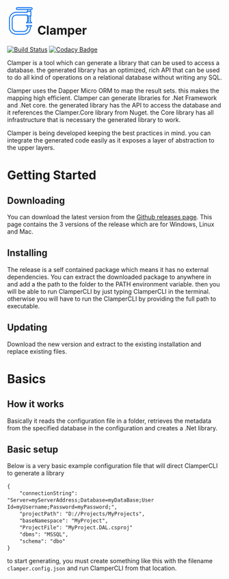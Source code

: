 <h1>
<img src="https://raw.githubusercontent.com/divicent/clamper/develop/media/logo/clamper_64.png" alt="Icon" width="64px"/>
Clamper
</h1>

[![Build Status](https://travis-ci.org/Divicent/Clamper.svg?branch=develop)](https://travis-ci.org/Divicent/Clamper)
[![Codacy Badge](https://api.codacy.com/project/badge/Grade/328b02683cf54fe1ba675f8cd56cb5f5)](https://app.codacy.com/app/rusith/Clamper?utm_source=github.com&utm_medium=referral&utm_content=Divicent/Clamper&utm_campaign=Badge_Grade_Dashboard)

Clamper is a tool which can generate a library that can be used to access a database. the generated library has an optimized, rich API that can be used to do all kind of operations on a relational database without writing any SQL.

Clamper uses the Dapper Micro ORM to map the result sets. this makes the mapping high efficient. Clamper can generate libraries for .Net Framework and .Net core. the generated library has the API to access the database and it references the Clamper.Core library from Nuget. the Core library has all infrastructure that is necessary the generated library to work.

Clamper is being developed keeping the best practices in mind. you can integrate the generated code easily as it exposes a layer of abstraction to the upper layers.

# Getting Started

## Downloading

You can download the latest version from the [Github releases page](https://github.com/Divicent/Clamper/releases).
This page contains the 3 versions of the release which are for Windows, Linux and Mac.


## Installing

The release is a self contained package which means it has no external dependencies.
You can extract the downloaded package to anywhere in and add a the path to the folder to the PATH environment variable. then you will be able to run ClamperCLI by just typing ClamperCLI in the terminal. otherwise you will have to run the ClamperCLI by providing the full path to executable.

## Updating

Download the new version and extract to the existing installation and replace existing files.


# Basics

## How it works

Basically it reads the configuration file in a folder, retrieves the metadata from the specified database in the configuration and creates a .Net library.

## Basic setup

Below is a very basic example configuration file that will direct ClamperCLI to generate a library

```
{
    "connectionString": "Server=myServerAddress;Database=myDataBase;User Id=myUsername;Password=myPassword;",
    "projectPath": "D://Projects/MyProjects",
    "baseNamespace": "MyProject",
    "ProjectFile": "MyProject.DAL.csproj"
    "dbms": "MSSQL",
    "schema": "dbo"
}
```

to start generating, you must create something like this with the filename `clamper.config.json` and run ClamperCLI from that location.